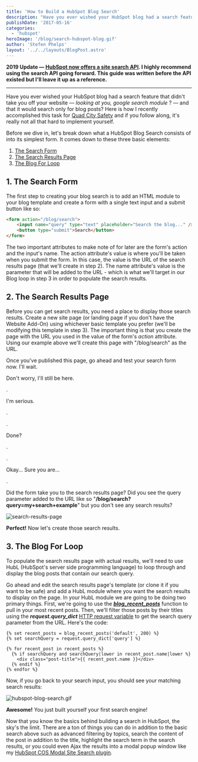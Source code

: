 ```yaml
---
title: 'How to Build a HubSpot Blog Search'
description: "Have you ever wished your HubSpot blog had a search feature that didn't take you off your website — _looking at you, google search module_ ? — and that it would search only for blog posts? Here is how I recently accomplished this task"
publishDate: '2017-05-16'
categories:
  - 'hubspot'
heroImage: '/blog/search-hubspot-blog.gif'
author: 'Stefen Phelps'
layout: '../../layouts/BlogPost.astro'
---
```


**2019 Update — [HubSpot now offers a site search API](https://developers.hubspot.com/docs/methods/content/search-for-content). I highly recommend using the search API going forward. This guide was written before the API existed but I'll leave it up as a reference.**

---

Have you ever wished your HubSpot blog had a search feature that didn't take you off your website — *looking at you, google search module* ? — and that it would search only for blog posts? Here is how I recently accomplished this task for [Quad City Safety](https://www.quadcitysafety.com/) and if you follow along, it's really not all that hard to implement yourself.

Before we dive in, let's break down what a HubSpot Blog Search consists of into its simplest form. It comes down to these three basic elements:

1. [The Search Form](#search-form)
2. [The Search Results Page](#search-results-page)
3. [The Blog For Loop](#blog-for-loop)

## 1\. The Search Form

The first step to creating your blog search is to add an HTML module to your blog template and create a form with a single text input and a submit button like so:

```html
<form action="/blog/search">
	<input name="query" type="text" placeholder="Search the blog..." />
	<button type="submit">Search</button>
</form>
```

The two important attributes to make note of for later are the form's action and the input's name. The action attribute's value is where you'll be taken when you submit the form. In this case, the value is the URL of the search results page (that we'll create in step 2). The name attribute's value is the parameter that will be added to the URL - which is what we'll target in our Blog loop in step 3 in order to populate the search results.

## 2\. The Search Results Page

Before you can get search results, you need a place to display those search results. Create a new site page (or landing page if you don't have the Website Add-On) using whichever basic template you prefer (we'll be modifying this template in step 3). The important thing is that you create the page with the URL you used in the value of the form's *action* attribute. Using our example above we'll create this page with "/blog/search" as the URL.

Once you've published this page, go ahead and test your search form now. I'll wait.

Don't worry, I'll still be here.

.

I'm serious.

.

.

Done?

.

.

Okay... Sure you are...

.

Did the form take you to the search results page? Did you see the query parameter added to the URL like so "**/blog/search?query=my+search+example**" but you don't see any search results?

![search-results-page](/blog/search-results-page.png)

**Perfect!** Now let's create those search results.

## 3\. The Blog For Loop

To populate the search results page with actual results, we'll need to use HubL (HubSpot's server side programming language) to loop through and display the blog posts that contain our search query.

Go ahead and edit the search results page's template (or clone it if you want to be safe) and add a HubL module where you want the search results to display on the page. In your HubL module we are going to be doing two primary things. First, we're going to use the **_[blog_recent_posts](https://designers.hubspot.com/en/docs/hubl/hubl-supported-functions#blog-recent-posts)_** function to pull in your most recent posts. Then, we'll filter those posts by their titles using the **_request.query_dict_** [HTTP request variable](https://designers.hubspot.com/docs/hubl/hubl-supported-variables#http-request-variables) to get the search query parameter from the URL. Here's the code:

```twig
{% set recent_posts = blog_recent_posts('default', 200) %}
{% set searchQuery = request.query_dict['query'] %}

{% for recent_post in recent_posts %}
  {% if searchQuery and searchQuery|lower in recent_post.name|lower %}
    <div class="post-title">{{ recent_post.name }}</div>
  {% endif %}
{% endfor %}
```

Now, if you go back to your search input, you should see your matching search results:

![hubspot-blog-search.gif](/blog/hubspot-blog-search.gif)

**Awesome!** You just built yourself your first search engine!

Now that you know the basics behind building a search in HubSpot, the sky's the limit. There are a ton of things you can do in addition to the basic search above such as advanced filtering by topics, search the content of the post in addition to the title, highlight the search term in the search results, or you could even Ajax the results into a modal popup window like my [HubSpot COS Modal Site Search plugin](https://github.com/growwithsms/HubSpot-COS-Site-Search).
